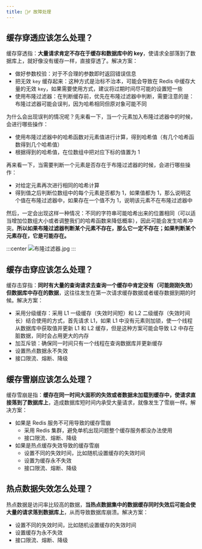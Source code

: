 ```yaml
---
title: 🤦‍♂️ 故障处理
---
```


## 缓存穿透应该怎么处理？

缓存穿透指：**大量请求肯定不存在于缓存和数据库中的 key**，使请求全部落到了数据库上，就好像没有缓存一样，直接穿透了。解决方案：

- 做好参数校验：对于不合理的参数即时返回错误信息
- 把无效 `key` 缓存起来：这种方式是治标不治本，可能会导致在 Redis 中缓存大量的无效 `key`，如果需要使用方式，建议将过期时间尽可能的设置短一些
- 使用布隆过滤器：在判断缓存前，优先在布隆过滤器中判断，需要注意的是：布隆过滤器可能会误判，因为哈希相同但原对象可能不同

为什么会出现误判的情况呢？先来看一下，当一个元素加入布隆过滤器中的时候，会进行哪些操作：

- 使用布隆过滤器中的哈希函数对元素值进行计算，得到哈希值（有几个哈希函数得到几个哈希值）
- 根据得到的哈希值，在位数组中把对应下标的值置为 1

再来看一下，当需要判断一个元素是否存在于布隆过滤器的时候，会进行哪些操作：

- 对给定元素再次进行相同的哈希计算
- 得到值之后判断位数组中的每个元素是否都为 1，如果值都为 1，那么说明这个值在布隆过滤器中，如果存在一个值不为 1，说明该元素不在布隆过滤器中

然后，一定会出现这样一种情况：不同的字符串可能哈希出来的位置相同（可以适当增加位数组大小或者调整我们的哈希函数来降低概率），因此可能会发生哈希冲突。**所以如果布隆过滤器判断某个元素不存在，那么它一定不存在；如果判断某个元素存在，它是可能存在。**

:::center
![布隆过滤器.jpg](https://i.loli.net/2021/07/31/4zWsckj8LINeunb.png)
:::

## 缓存击穿应该怎么处理？

缓存击穿指：**同时有大量的查询请求去查询一个缓存中肯定没有（可能刚刚失效）但数据库中存在的数据**，这往往发生在第一次请求缓存数据或者缓存数据到期的时候。解决方案：
- 采用分级缓存：采用 L1 一级缓存（失效时间短）和 L2 二级缓存（失效时间长）结合使用的方式，首先请求 L1，如果 L1 中没有元素则加锁，使一个线程从数据库中获取值并更新 L1 和 L2 缓存，但是这种方案可能会导致 L2 中存在脏数据，同时会占用更大的内存
- 加互斥锁：确保同一时间只有一个线程在查询数据库并更新缓存
- 设置热点数据永不失效
- 接口限流、熔断、降级

## 缓存雪崩应该怎么处理？

缓存雪崩是指：**缓存在同一时间大面积的失效或者数据未加载到缓存中，使请求直接落到了数据库上**，造成数据库短时间内承受大量请求，就像发生了雪崩一样。解决方案：

- 如果是 Redis 服务不可用导致的缓存雪崩
  - 采用 Redis 集群，避免单机出现问题整个缓存服务都没办法使用
  - 接口限流、熔断、降级
- 如果是热点缓存失效导致的缓存雪崩
  - 设置不同的失效时间，比如随机设置缓存的失效时间
  - 设置为缓存永不失效
  - 接口限流、熔断、降级

## 热点数据失效怎么处理？

热点数据是访问率比较高的数据，**当热点数据集中的数据缓存同时失效后可能会使大量的请求落到数据库上**，从而导致数据库崩溃。解决方案：

- 设置不同的失效时间，比如随机设置缓存的失效时间
- 设置缓存为永不失效
- 接口限流、熔断、降级
